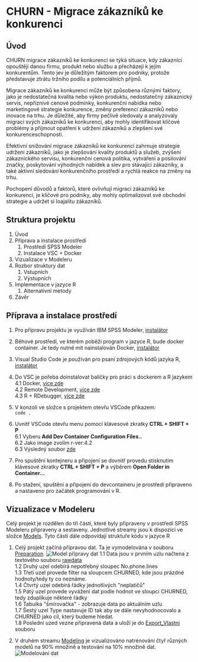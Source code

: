 # **CHURN** - Migrace zákazníků ke konkurenci

## **Úvod**
CHURN migrace zákazníků ke konkurenci se týká situace, kdy zákazníci opouštějí danou firmu, produkt nebo službu a přecházejí k jejím konkurentům. Tento jev je důležitým faktorem pro podniky, protože představuje ztrátu tržního podílu a potenciálních příjmů.

Migrace zákazníků ke konkurenci může být způsobena různými faktory, jako je nedostatečná kvalita nebo výkon produktu, nedostatečný zákaznický servis, nepříznivé cenové podmínky, konkurenční nabídka nebo marketingové strategie konkurence, změny preferencí zákazníků nebo inovace na trhu. Je důležité, aby firmy pečlivě sledovaly a analyzovaly migraci svých zákazníků ke konkurenci, aby mohly identifikovat klíčové problémy a přijmout opatření k udržení zákazníků a zlepšení své konkurenceschopnosti.

Efektivní snižování migrace zákazníků ke konkurenci zahrnuje strategie udržení zákazníků, jako je zlepšování kvality produktů a služeb, zvýšení zákaznického servisu, konkurenční cenová politika, vytváření a posilování značky, poskytování výhodných nabídek a slev pro stávající zákazníky, a také aktivní sledování konkurenčního prostředí a rychlá reakce na změny na trhu.

Pochopení důvodů a faktorů, které ovlivňují migraci zákazníků ke konkurenci, je klíčové pro podniky, aby mohly optimalizovat své obchodní strategie a udržet si loajalitu zákazníků.

## **Struktura projektu**
<ol>
  <li>Úvod</li>
  <li>Příprava a instalace prostředí
    <ol>
      <li>Prostředí SPSS Modeler</li>
      <li>Instalace VSC + Docker</li>
    </ol>
  </li>
  <li>Vizualizace v Modeleru</li>
  <li>Rozbor struktury dat
    <ol>
      <li>Vstupních</li>
      <li>Výstupních</li>
    </ol>
  </li>
  <li>Implementace v jazyce R
    <ol>
      <li>Alternativní metody</li>
    </ol>
  </li>
  <li>Závěr</li>
</ol> 

## **Příprava a instalace prostředí**
1. Pro přípravu projektu je využíván IBM SPSS Modeler, [instalátor](https://www.ibm.com/spss)

2. Běhové prostředí, ve kterém poběží program v jazyce R, bude docker container. Je tedy nutné mít nainstalován Docker, [instalátor](https://www.docker.com/products/docker-desktop/)

3. Visual Studio Code je používán pro psaní zdrojových kódů jazyka R, [instalátor](https://code.visualstudio.com/download)

4. Do VSC je pořeba doinstalovat balíčky pro práci s dockerem a R jazykem<br>
  4.1 Docker, [více zde](https://marketplace.visualstudio.com/items?itemName=ms-azuretools.vscode-docker)<br>
  4.2 Remote Development, [více zde](https://marketplace.visualstudio.com/items?itemName=ms-vscode-remote.vscode-remote-extensionpack)<br>
  4.3 R + RDebugger, [více zde](https://marketplace.visualstudio.com/items?itemName=REditorSupport.r)

5. V konzoli ve složce s projektem otevřu VSCode příkazem:<br>
```code .```

6. Uvnitř VSCode otevřu menu pomocí klávesové zkratky **CTRL + SHIFT + P**<br>
  6.1 Vyberu **Add Dev Container Configuration Files..**<br>
  6.2 Jako image zvolím r-ver:4.2<br>
  6.3 Výsledný soubor [zde](.devcontainer/devcontainer.json)

7. Pro spuštění kontejneru a připojení se dovnitř provedu stisknutím klávesové zkratky **CTRL + SHIFT + P** a výběrem **Open Folder in Container...**

8. Po stažení, spuštění a připojení do devcontaineru je prostředí připraveno a nastaveno pro začátek programování v R.

## **Vizualizace v Modeleru**
Celý projekt je rozdělen do tří částí, které byly připraveny v prostředí SPSS Modeleru připraveny a sestaveny. Jednotlivé streamy jsou k dispozici ve složce [Models](Models). Tyto části dále odpovídají struktuře kódu v jazyce R

1. Celý projekt začíná přípravou dat. Ta je vymodelována v souboru [Preparation](Models/Preparation.str).
![Model přípravy dat](Images/PreparationModel.png)
  1.1 Data jsou v prvním uzlu načtena z textového souboru [rawdata](Data/rawdata.txt)<br>
  1.2 Druhý uzel odebírá nepotřebný sloupec No.phone.lines<br>
  1.3 Třetí uzel provede filter na sloupcem CHURNED, kde jsou prázdné hodnoty/tedy ty co neznáme.<br>
  1.4 Čtvrtý uzel odebírá řádky jednotlivých "neplatičů"<br>
  1.5 Pátý uzel provede vyvážení dat podle hodnot ve sloupci CHURNED, tedy zduplikuje některé řádky<br>
  1.6 Tabulka "šmírovačka" - zobrazuje data po aktuálním uzlu<br>
  1.7 Šestý uzel Type nastavuje ID tak aby se dále nevyhodnocovalo a CHURNED jako cíl, který budeme hledat.<br>
  1.8 Poslední uzed vezne připravená data a uloží je do [Export_Vlastni](Data/Export_vlastni.sav) souboru

2. V druhém streamu [Modeling](Models/Modeling.str) je vizualizováno natrénování čtyř různých modelů na 90% množině a testování na 10% množině dat.
![Modelování dat](Images/ModelingModel.png)


